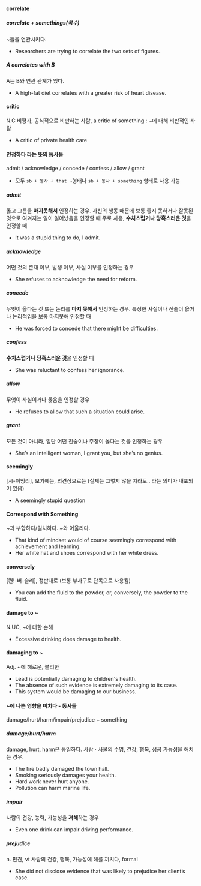 #### correlate

##### correlate + somethings(복수) 

~들을 연관시키다. 

- Researchers are trying to correlate the two sets of figures. 

##### A correlates with B

A는 B와 연관 관계가 있다. 

- A high-fat diet correlates with a greater risk of heart disease.


#### critic

N.C 비평가, 공식적으로 비판하는 사람, a critic of something : ~에 대해 비판적인 사람

- A critic of private health care


#### 인정하다 라는 뜻의 동사들

admit / acknowledge / concede / confess / allow / grant

- 모두 `sb + 동사 + that ~`형태나 `sb + 동사 + something` 형태로 사용 가능

##### admit

옳고 그름을 **마지못해서** 인정하는 경우. 자신의 행동 때문에 보통 좋지 못하거나 잘못된 것으로 여겨지는 일이 일어났음을 인정할 때 주로 사용,  **수치스럽거나 당혹스러운 것**을 인정할 때 

- It was a stupid thing to do, I admit.

##### acknowledge

어떤 것의 존재 여부, 발생 여부, 사실 여부를 인정하는 경우

- She refuses to acknowledge the need for reform.

##### concede 

무엇이 옳다는 것 또는 논리를 **마지 못해서** 인정하는 경우. 특정한 사실이나 진술이 옳거나 논리적임을 보통 마지못해 인정할 때

- He was forced to concede that there might be difficulties.

##### confess

**수치스럽거나 당혹스러운 것**을 인정할 때 

- She was reluctant to confess her ignorance.

##### allow

무엇이 사실이거나 옳음을 인정할 경우

- He refuses to allow that such a situation could arise.

##### grant 

모든 것이 아니라, 일단 어떤 진술이나 주장이 옳다는 것을 인정하는 경우

- She’s an intelligent woman, I grant you, but she’s no genius.



#### seemingly 

[시-이밍리], 보기에는, 외견상으로는 (실제는 그렇지 않을 지라도.. 라는 의미가 내포되어 있음)

- A seemingly stupid question

#### Correspond with Something

~과 부합하다/일치하다. ~와 어울리다. 

- That kind of mindset would of course seemingly correspond with achievement and learning.
- Her white hat and shoes correspond with her white dress. 


#### conversely

[컨!-버-슬리], 정반대로 (보통 부사구로 단독으로 사용됨)

- You can add the fluid to the powder, or, conversely, the powder to the fluid.

#### damage to ~ 

N.UC, ~에 대한 손해

-  Excessive drinking does damage to health.

#### damaging to ~

Adj. ~에 해로운, 불리한

- Lead is potentially damaging to children's health.
- The absence of such evidence is extremely damaging to its case. 
- This system would be damaging to our business.

#### ~에 나쁜 영향을 미치다 - 동사들

damage/hurt/harm/impair/prejudice + something

##### damage/hurt/harm 

damage, hurt, harm은 동일하다. 사람ㆍ사물의 수명, 건강, 행복, 성공 가능성을 해치는 경우. 

- The fire badly damaged the town hall.
- Smoking seriously damages your health.
- Hard work never hurt anyone.
- Pollution can harm marine life.

##### impair

사람의 건강, 능력, 가능성을 **저해**하는 경우 

- Even one drink can impair driving performance.

##### prejudice

n. 편견, vt 사람의 건강, 행복, 가능성에 해를 끼치다, formal

- She did not disclose evidence that was likely to prejudice her client’s case.








